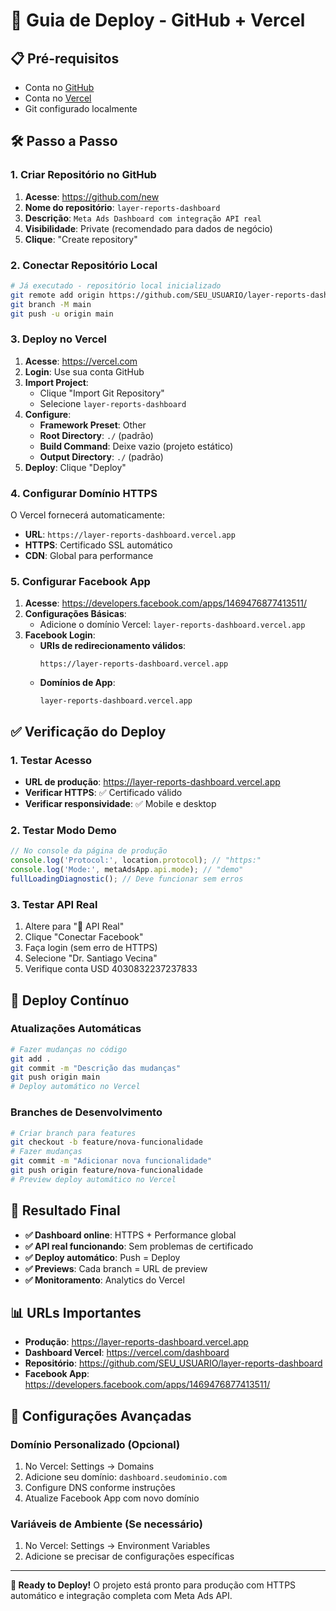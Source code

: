 # 🚀 Guia de Deploy - GitHub + Vercel

## 📋 **Pré-requisitos**

- Conta no [GitHub](https://github.com)
- Conta no [Vercel](https://vercel.com)
- Git configurado localmente

## 🛠️ **Passo a Passo**

### **1. Criar Repositório no GitHub**

1. **Acesse**: https://github.com/new
2. **Nome do repositório**: `layer-reports-dashboard`
3. **Descrição**: `Meta Ads Dashboard com integração API real`
4. **Visibilidade**: Private (recomendado para dados de negócio)
5. **Clique**: "Create repository"

### **2. Conectar Repositório Local**

```bash
# Já executado - repositório local inicializado
git remote add origin https://github.com/SEU_USUARIO/layer-reports-dashboard.git
git branch -M main
git push -u origin main
```

### **3. Deploy no Vercel**

1. **Acesse**: https://vercel.com
2. **Login**: Use sua conta GitHub
3. **Import Project**: 
   - Clique "Import Git Repository"
   - Selecione `layer-reports-dashboard`
4. **Configure**:
   - **Framework Preset**: Other
   - **Root Directory**: `./` (padrão)
   - **Build Command**: Deixe vazio (projeto estático)
   - **Output Directory**: `./` (padrão)
5. **Deploy**: Clique "Deploy"

### **4. Configurar Domínio HTTPS**

O Vercel fornecerá automaticamente:
- **URL**: `https://layer-reports-dashboard.vercel.app`
- **HTTPS**: Certificado SSL automático
- **CDN**: Global para performance

### **5. Configurar Facebook App**

1. **Acesse**: https://developers.facebook.com/apps/1469476877413511/
2. **Configurações Básicas**:
   - Adicione o domínio Vercel: `layer-reports-dashboard.vercel.app`
3. **Facebook Login**:
   - **URIs de redirecionamento válidos**: 
     ```
     https://layer-reports-dashboard.vercel.app
     ```
   - **Domínios de App**: 
     ```
     layer-reports-dashboard.vercel.app
     ```

## ✅ **Verificação do Deploy**

### **1. Testar Acesso**
- **URL de produção**: https://layer-reports-dashboard.vercel.app
- **Verificar HTTPS**: ✅ Certificado válido
- **Verificar responsividade**: ✅ Mobile e desktop

### **2. Testar Modo Demo**
```javascript
// No console da página de produção
console.log('Protocol:', location.protocol); // "https:"
console.log('Mode:', metaAdsApp.api.mode); // "demo"
fullLoadingDiagnostic(); // Deve funcionar sem erros
```

### **3. Testar API Real**
1. Altere para "🔗 API Real"
2. Clique "Conectar Facebook"
3. Faça login (sem erro de HTTPS)
4. Selecione "Dr. Santiago Vecina"
5. Verifique conta USD 4030832237237833

## 🔄 **Deploy Contínuo**

### **Atualizações Automáticas**
```bash
# Fazer mudanças no código
git add .
git commit -m "Descrição das mudanças"
git push origin main
# Deploy automático no Vercel
```

### **Branches de Desenvolvimento**
```bash
# Criar branch para features
git checkout -b feature/nova-funcionalidade
# Fazer mudanças
git commit -m "Adicionar nova funcionalidade"
git push origin feature/nova-funcionalidade
# Preview deploy automático no Vercel
```

## 🎯 **Resultado Final**

- **✅ Dashboard online**: HTTPS + Performance global
- **✅ API real funcionando**: Sem problemas de certificado
- **✅ Deploy automático**: Push = Deploy
- **✅ Previews**: Cada branch = URL de preview
- **✅ Monitoramento**: Analytics do Vercel

## 📊 **URLs Importantes**

- **Produção**: https://layer-reports-dashboard.vercel.app
- **Dashboard Vercel**: https://vercel.com/dashboard
- **Repositório**: https://github.com/SEU_USUARIO/layer-reports-dashboard
- **Facebook App**: https://developers.facebook.com/apps/1469476877413511/

## 🔧 **Configurações Avançadas**

### **Domínio Personalizado (Opcional)**
1. No Vercel: Settings → Domains
2. Adicione seu domínio: `dashboard.seudominio.com`
3. Configure DNS conforme instruções
4. Atualize Facebook App com novo domínio

### **Variáveis de Ambiente (Se necessário)**
1. No Vercel: Settings → Environment Variables
2. Adicione se precisar de configurações específicas

---

**🚀 Ready to Deploy!** O projeto está pronto para produção com HTTPS automático e integração completa com Meta Ads API.